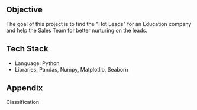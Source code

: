 ## Objective

The goal of this project is to find the "Hot Leads" for an Education company and help the Sales Team for better nurturing on the leads.

## Tech Stack

- Language: Python
- Libraries: Pandas, Numpy, Matplotlib, Seaborn

## Appendix
Classification
